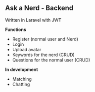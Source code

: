 ## Ask a Nerd - Backend

Written in Laravel with JWT

**Functions**
- Register (normal user and Nerd)
- Login
- Upload avatar
- Keywords for the nerd (CRUD)
- Questions for the normal user (CRUD)

**In development**
- Matching
- Chatting
